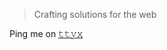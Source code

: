<!-- 𝙸 𝚕𝚒𝚔𝚎 𝚝𝚘 𝚋𝚞𝚒𝚕𝚍 𝚜𝚌𝚊𝚕𝚊𝚋𝚕𝚎 𝚊𝚛𝚌𝚑𝚒𝚝𝚎𝚌𝚝𝚞𝚛𝚎 𝚘𝚗 𝚝𝚑𝚎 𝚌𝚕𝚘𝚞𝚍. -->

> Crafting solutions for the web

Ping me on [𝚝𝚝𝚢𝚡](https://ttyx.vercel.app)

<!--
**iemio/iemio** is a ✨ _special_ ✨ repository because its `README.md` (this file) appears on your GitHub profile.

Here are some ideas to get you started:

- 🔭 I’m currently working on ...
- 🌱 I’m currently learning ...
- 👯 I’m looking to collaborate on ...
- 🤔 I’m looking for help with ...
- 💬 Ask me about ...
- 📫 How to reach me: ...
- 😄 Pronouns: ...
- ⚡ Fun fact: ...
-->

<!--
```yaml
interests:
  - Cybersecurity
  - Cloud Architecture
  - Distributed Systems
  - Generative AI
```
[єгг๏г_206]
-->

<!-- Profile Views -->
<!--
<p align="left"> <img src="https://komarev.com/ghpvc/?username=iemio&label=Profile%20views&color=0e75b6&style=flat" alt="isrealodejobi" />
</p>
-->
